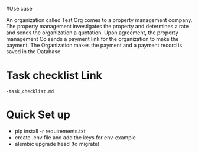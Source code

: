 #Use case

An organization called Test Org comes to a property management company. The property management
investigates the property and determines a rate and sends the organization a quotation.
Upon agreement, the property management Co sends a payment link for the organization to make the
payment. The Organization makes the payment and a payment record is saved in the Database

# Task checklist Link
    -task_checklist.md

# Quick Set up
   - pip install -r requirements.txt
   - create .env file and add the keys for env-example
   - alembic upgrade head (to migrate)